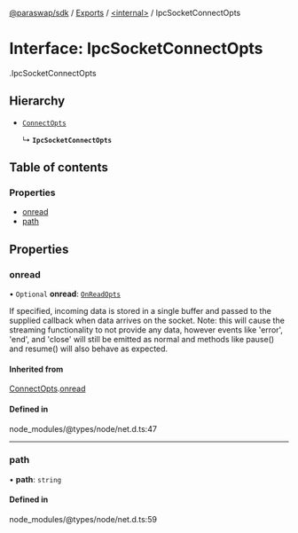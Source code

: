 [@paraswap/sdk](../README.md) / [Exports](../modules.md) / [<internal\>](../modules/internal_.md) / IpcSocketConnectOpts

# Interface: IpcSocketConnectOpts

[<internal>](../modules/internal_.md).IpcSocketConnectOpts

## Hierarchy

- [`ConnectOpts`](internal_.ConnectOpts.md)

  ↳ **`IpcSocketConnectOpts`**

## Table of contents

### Properties

- [onread](internal_.IpcSocketConnectOpts.md#onread)
- [path](internal_.IpcSocketConnectOpts.md#path)

## Properties

### onread

• `Optional` **onread**: [`OnReadOpts`](internal_.OnReadOpts.md)

If specified, incoming data is stored in a single buffer and passed to the supplied callback when data arrives on the socket.
Note: this will cause the streaming functionality to not provide any data, however events like 'error', 'end', and 'close' will
still be emitted as normal and methods like pause() and resume() will also behave as expected.

#### Inherited from

[ConnectOpts](internal_.ConnectOpts.md).[onread](internal_.ConnectOpts.md#onread)

#### Defined in

node_modules/@types/node/net.d.ts:47

___

### path

• **path**: `string`

#### Defined in

node_modules/@types/node/net.d.ts:59
